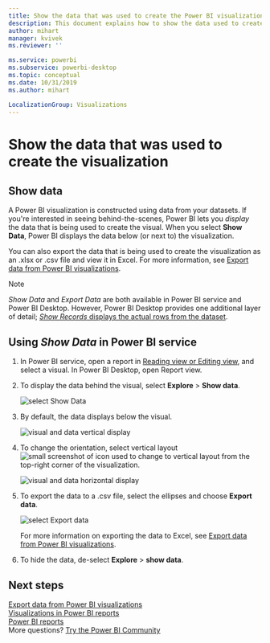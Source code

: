 ```yaml
---
title: Show the data that was used to create the Power BI visualization
description: This document explains how to show the data used to create a visual in Power BI and how to export that data to a .csv file.
author: mihart
manager: kvivek
ms.reviewer: ''

ms.service: powerbi
ms.subservice: powerbi-desktop
ms.topic: conceptual
ms.date: 10/31/2019
ms.author: mihart

LocalizationGroup: Visualizations
---
```

# Show the data that was used to create the visualization
## Show data
A Power BI visualization is constructed using data from your datasets. If you're interested in seeing behind-the-scenes, Power BI lets you *display* the data that is being used to create the visual. When you select **Show Data**, Power BI displays the data below (or next to) the visualization.

You can also export the data that is being used to create the visualization as an .xlsx or .csv file and view it in Excel. For more information, see [Export data from Power BI visualizations](power-bi-visualization-export-data.md).

> [!NOTE]
> *Show Data* and *Export Data* are both available in Power BI service and Power BI Desktop. However, Power BI Desktop provides one additional layer of detail; [*Show Records* displays the actual rows from the dataset](../desktop-see-data-see-records.md).
> 
> 

## Using *Show Data* in Power BI service
1. In Power BI service, open a report in [Reading view or Editing view](../service-interact-with-a-report-in-editing-view.md), and select a visual.  In Power BI Desktop, open Report view.
2. To display the data behind the visual, select **Explore** > **Show data**.
   
   ![select Show Data](media/service-reports-show-data/power-bi-show-data.png)
3. By default, the data displays below the visual.
   
   ![visual and data vertical display](media/service-reports-show-data/power-bi-explore-show-data.png)
4. To change the orientation, select vertical layout ![small screenshot of icon used to change to vertical layout](media/service-reports-show-data/power-bi-vertical-icon-new.png) from the top-right corner of the visualization.
   
   ![visual and data horizontal display](media/service-reports-show-data/power-bi-explore-show-data2.png)
5. To export the data to a .csv file, select the ellipses and choose **Export data**.
   
    ![select Export data](media/service-reports-show-data/power-bi-export-data-new.png)
   
    For more information on exporting the data to Excel, see [Export data from Power BI visualizations](power-bi-visualization-export-data.md).
6. To hide the data, de-select **Explore** > **show data**.

## Next steps
[Export data from Power BI visualizations](power-bi-visualization-export-data.md)    
[Visualizations in Power BI reports](power-bi-report-visualizations.md)    
[Power BI reports](../consumer/end-user-reports.md)    
More questions? [Try the Power BI Community](http://community.powerbi.com/)

